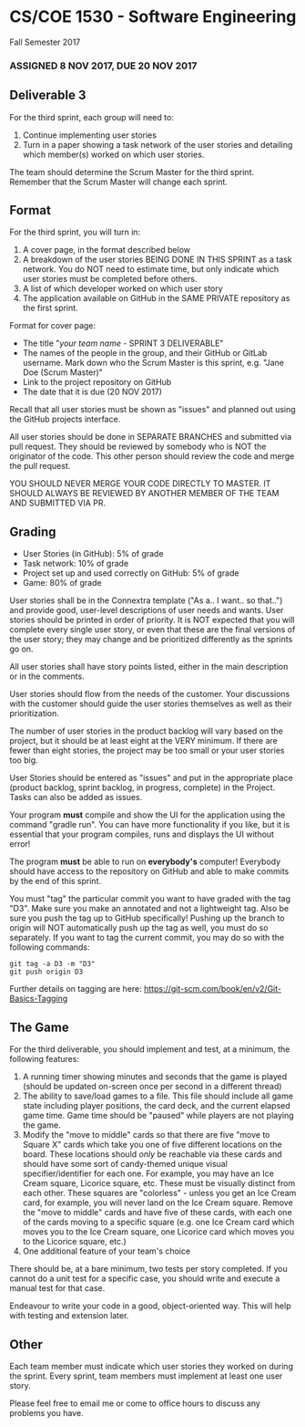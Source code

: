 # CS/COE 1530 - Software Engineering
Fall Semester 2017

### ASSIGNED 8 NOV 2017, DUE 20 NOV 2017

## Deliverable 3

For the third sprint, each group will need to:

1. Continue implementing user stories
2. Turn in a paper showing a task network of the user stories and detailing which member(s) worked on which user stories.

The team should determine the Scrum Master for the third sprint.  Remember that the Scrum Master will change each sprint.

## Format

For the third sprint, you will turn in:

1. A cover page, in the format described below
2. A breakdown of the user stories BEING DONE IN THIS SPRINT as a task network.  You do NOT need to estimate time, but only indicate which user stories must be completed before others.
3. A list of which developer worked on which user story
3. The application available on GitHub in the SAME PRIVATE repository as the first sprint.  

Format for cover page:
* The title "*your team name* - SPRINT 3 DELIVERABLE"
* The names of the people in the group, and their GitHub or GitLab username.  Mark down who the Scrum Master is this sprint, e.g. "Jane Doe (Scrum Master)"
* Link to the project repository on GitHub
* The date that it is due (20 NOV 2017)

Recall that all user stories must be shown as "issues" and planned out using the GitHub projects interface.

All user stories should be done in SEPARATE BRANCHES and submitted via pull request.  They should be reviewed by somebody who is NOT the originator of the code.  This other person should review the code and merge the pull request.

YOU SHOULD NEVER MERGE YOUR CODE DIRECTLY TO MASTER.  IT SHOULD ALWAYS BE REVIEWED BY ANOTHER MEMBER OF THE TEAM AND SUBMITTED VIA PR.

## Grading
* User Stories (in GitHub): 5% of grade
* Task network: 10% of grade
* Project set up and used correctly on GitHub: 5% of grade
* Game: 80% of grade

User stories shall be in the Connextra template ("As a.. I want.. so that..") and provide good, user-level descriptions of user needs and wants.  User stories should be printed in order of priority.  It is NOT expected that you will complete every single user story, or even that these are the final versions of the user story; they may change and be prioritized differently as the sprints go on.

All user stories shall have story points listed, either in the main description or in the comments.

User stories should flow from the needs of the customer.  Your discussions with the customer should guide the user stories themselves as well as their prioritization.

The number of user stories in the product backlog will vary based on the project, but it should be at least eight at the VERY minimum.  If there are fewer than eight stories, the project may be too small or your user stories too big.

User Stories should be entered as "issues" and put in the appropriate place (product backlog, sprint backlog, in progress, complete) in the Project.  Tasks can also be added as issues.

Your program __must__ compile and show the UI for the application using the command "gradle run".  You can have more functionality if you like, but it is essential that your program compiles, runs and displays the UI without error!

The program __must__ be able to run on __everybody's__ computer!  Everybody should have access to the repository on GitHub and able to make commits by the end of this sprint.

You must "tag" the particular commit you want to have graded with the tag "D3".  Make sure you make an annotated and not a lightweight tag.  Also be sure you push the tag up to GitHub specifically!  Pushing up the branch to origin will NOT automatically push up the tag as well, you must do so separately.  If you want to tag the current commit, you may do so with the following commands:

```
git tag -a D3 -m "D3"
git push origin D3
```

Further details on tagging are here: https://git-scm.com/book/en/v2/Git-Basics-Tagging

## The Game

For the third deliverable, you should implement and test, at a minimum, the following features:

1. A running timer showing minutes and seconds that the game is played (should be updated on-screen once per second in a different thread)
2. The ability to save/load games to a file.  This file should include all game state including player positions, the card deck, and the current elapsed game time.  Game time should be "paused" while players are not playing the game.
3. Modify the "move to middle" cards so that there are five "move to Square X" cards which take you one of five different locations on the board.  These locations should _only_ be reachable via these cards and should have some sort of candy-themed unique visual specifier/identifier for each one.  For example, you may have an Ice Cream square, Licorice square, etc.  These must be visually distinct from each other.  These squares are "colorless" - unless you get an Ice Cream card, for example, you will never land on the Ice Cream square.  Remove the "move to middle" cards and have five of these cards, with each one of the cards moving to a specific square (e.g. one Ice Cream card which moves you to the Ice Cream square, one Licorice card which moves you to the Licorice square, etc.)
4. One additional feature of your team's choice

There should be, at a bare minimum, two tests per story completed.  If you cannot do a unit test for a specific case, you should write and execute a manual test for that case.

Endeavour to write your code in a good, object-oriented way.  This will help with testing and extension later.

## Other

Each team member must indicate which user stories they worked on during the sprint.  Every sprint, team members must implement at least one user story.

Please feel free to email me or come to office hours to discuss any problems you have.
